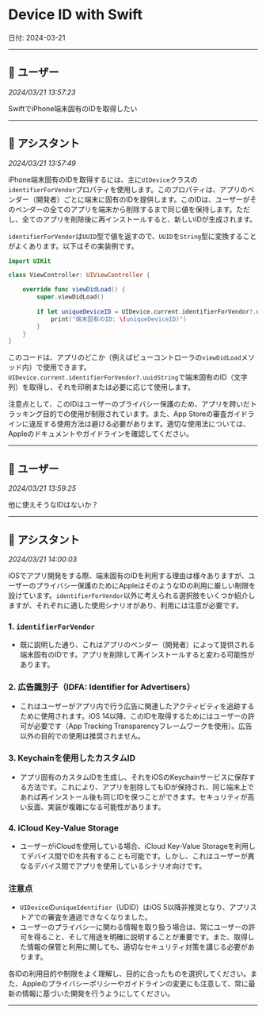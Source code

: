 # Device ID with Swift

日付: 2024-03-21

---

## 👤 ユーザー
*2024/03/21 13:57:23*

SwiftでiPhone端末固有のIDを取得したい

---

## 🤖 アシスタント
*2024/03/21 13:57:49*

iPhone端末固有のIDを取得するには、主に`UIDevice`クラスの`identifierForVendor`プロパティを使用します。このプロパティは、アプリのベンダー（開発者）ごとに端末に固有のIDを提供します。このIDは、ユーザーがそのベンダーの全てのアプリを端末から削除するまで同じ値を保持します。ただし、全てのアプリを削除後に再インストールすると、新しいIDが生成されます。

`identifierForVendor`は`UUID`型で値を返すので、`UUID`を`String`型に変換することがよくあります。以下はその実装例です。

```swift
import UIKit

class ViewController: UIViewController {

    override func viewDidLoad() {
        super.viewDidLoad()
        
        if let uniqueDeviceID = UIDevice.current.identifierForVendor?.uuidString {
            print("端末固有のID: \(uniqueDeviceID)")
        }
    }
}
```

このコードは、アプリのどこか（例えばビューコントローラの`viewDidLoad`メソッド内）で使用できます。`UIDevice.current.identifierForVendor?.uuidString`で端末固有のID（文字列）を取得し、それを印刷または必要に応じて使用します。

注意点として、このIDはユーザーのプライバシー保護のため、アプリを跨いだトラッキング目的での使用が制限されています。また、App Storeの審査ガイドラインに違反する使用方法は避ける必要があります。適切な使用法については、Appleのドキュメントやガイドラインを確認してください。

---

## 👤 ユーザー
*2024/03/21 13:59:25*

他に使えそうなIDはないか？

---

## 🤖 アシスタント
*2024/03/21 14:00:03*

iOSでアプリ開発をする際、端末固有のIDを利用する理由は様々ありますが、ユーザーのプライバシー保護のためにAppleはそのようなIDの利用に厳しい制限を設けています。`identifierForVendor`以外に考えられる選択肢をいくつか紹介しますが、それぞれに適した使用シナリオがあり、利用には注意が必要です。

### 1. `identifierForVendor`
- 既に説明した通り、これはアプリのベンダー（開発者）によって提供される端末固有のIDです。アプリを削除して再インストールすると変わる可能性があります。

### 2. 広告識別子（IDFA: Identifier for Advertisers）
- これはユーザーがアプリ内で行う広告に関連したアクティビティを追跡するために使用されます。iOS 14以降、このIDを取得するためにはユーザーの許可が必要です（App Tracking Transparencyフレームワークを使用）。広告以外の目的での使用は推奨されません。

### 3. Keychainを使用したカスタムID
- アプリ固有のカスタムIDを生成し、それをiOSのKeychainサービスに保存する方法です。これにより、アプリを削除してもIDが保持され、同じ端末上であれば再インストール後も同じIDを保つことができます。セキュリティが高い反面、実装が複雑になる可能性があります。

### 4. iCloud Key-Value Storage
- ユーザーがiCloudを使用している場合、iCloud Key-Value Storageを利用してデバイス間でIDを共有することも可能です。しかし、これはユーザーが異なるデバイス間でアプリを使用しているシナリオ向けです。

### 注意点
- `UIDevice`の`uniqueIdentifier`（UDID）はiOS 5以降非推奨となり、アプリストアでの審査を通過できなくなりました。
- ユーザーのプライバシーに関わる情報を取り扱う場合は、常にユーザーの許可を得ること、そして用途を明確に説明することが重要です。また、取得した情報の保管と利用に関しても、適切なセキュリティ対策を講じる必要があります。

各IDの利用目的や制限をよく理解し、目的に合ったものを選択してください。また、Appleのプライバシーポリシーやガイドラインの変更にも注意して、常に最新の情報に基づいた開発を行うようにしてください。

---
